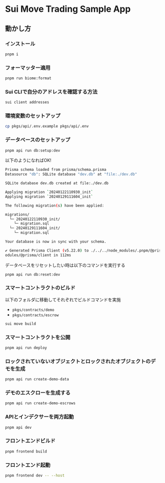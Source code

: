 # Sui Move Trading Sample App

## 動かし方

### インストール

```bash
pnpm i
```

### フォーマッター適用

```bash
pnpm run biome:format
```

### Sui CLIで自分のアドレスを確認する方法

```bash
sui client addresses
```

### 環境変数のセットアップ

```bash
cp pkgs/api/.env.example pkgs/api/.env
```

### データベースのセットアップ

```bash
pnpm api run db:setup:dev
```

以下のようになればOK!

```bash
Prisma schema loaded from prisma/schema.prisma
Datasource "db": SQLite database "dev.db" at "file:./dev.db"

SQLite database dev.db created at file:./dev.db

Applying migration `20240122110930_init`
Applying migration `20240129111604_init`

The following migration(s) have been applied:

migrations/
  └─ 20240122110930_init/
    └─ migration.sql
  └─ 20240129111604_init/
    └─ migration.sql

Your database is now in sync with your schema.

✔ Generated Prisma Client (v5.22.0) to ./../../node_modules/.pnpm/@prisma+client@5.22.0_prisma@5.22.0/node_m
odules/@prisma/client in 112ms
```

データベースをリセットしたい時は以下のコマンドを実行する

```bash
pnpm api run db:reset:dev
```

### スマートコントラクトのビルド

以下のフォルダに移動してそれぞれでビルドコマンドを実施

- `pkgs/contracts/demo`
- `pkgs/contracts/escrow`

```bash
sui move build
```

### スマートコントラクトを公開

```bash
pnpm api run deploy
```

### ロックされていないオブジェクトとロックされたオブジェクトのデモを生成

```bash
pnpm api run create-demo-data
```

### デモのエスクローを生成する

```bash
pnpm api run create-demo-escrows
```

### APIとインデクサーを両方起動

```bash
pnpm api dev
```

### フロントエンドビルド

```bash
pnpm frontend build
```

### フロントエンド起動

```bash
pnpm frontend dev -- --host
```